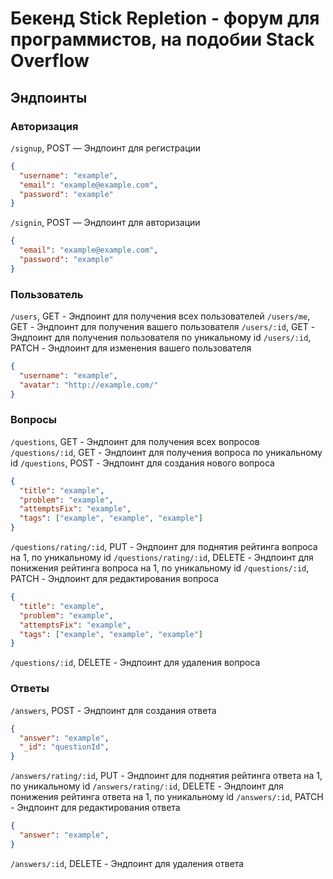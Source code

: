 # Бекенд Stick Repletion - форум для программистов, на подобии Stack Overflow

## Эндпоинты

### Авторизация

`/signup`, POST — Эндпоинт для регистрации
```json
{
  "username": "example",
  "email": "example@example.com",
  "password": "example"
}
```
`/signin`, POST — Эндпоинт для авторизации
```json
{
  "email": "example@example.com",
  "password": "example"
}
```

### Пользователь

`/users`, GET - Эндпоинт для получения всех пользователей
`/users/me`, GET - Эндпоинт для получения вашего пользователя
`/users/:id`, GET - Эндпоинт для получения пользователя по уникальному id
`/users/:id`, PATCH - Эндпоинт для изменения вашего пользователя
```json
{
  "username": "example",
  "avatar": "http://example.com/"
}
```

### Вопросы

`/questions`, GET - Эндпоинт для получения всех вопросов
`/questions/:id`, GET - Эндпоинт для получения вопроса по уникальному id
`/questions`, POST - Эндпоинт для создания нового вопроса
```json
{
  "title": "example",
  "problem": "example",
  "attemptsFix": "example",
  "tags": ["example", "example", "example"]
}
```
`/questions/rating/:id`, PUT - Эндпоинт для поднятия рейтинга вопроса на 1, по уникальному id
`/questions/rating/:id`, DELETE - Эндпоинт для понижения рейтинга вопроса на 1, по уникальному id
`/questions/:id`, PATCH - Эндпоинт для редактирования вопроса
```json
{
  "title": "example",
  "problem": "example",
  "attemptsFix": "example",
  "tags": ["example", "example", "example"]
}
```
`/questions/:id`, DELETE - Эндпоинт для удаления вопроса

### Ответы 

`/answers`, POST - Эндпоинт для создания ответа
```json
{
  "answer": "example",
  "_id": "questionId",
}
```
`/answers/rating/:id`, PUT - Эндпоинт для поднятия рейтинга ответа на 1, по уникальному id
`/answers/rating/:id`, DELETE - Эндпоинт для понижения рейтинга ответа на 1, по уникальному id
`/answers/:id`, PATCH - Эндпоинт для редактирования ответа
```json
{
  "answer": "example",
}
```
`/answers/:id`, DELETE - Эндпоинт для удаления ответа
